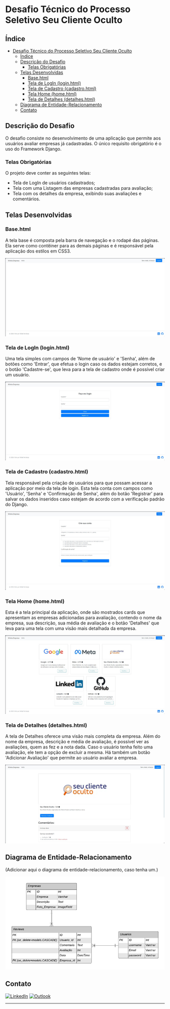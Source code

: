 # Desafio Técnico do Processo Seletivo Seu Cliente Oculto 

## Índice
- [Desafio Técnico do Processo Seletivo Seu Cliente Oculto](#desafio-técnico-do-processo-seletivo-seu-cliente-oculto)
  - [Índice](#índice)
  - [Descrição do Desafio](#descrição-do-desafio)
    - [Telas Obrigatórias](#telas-obrigatórias)
  - [Telas Desenvolvidas](#telas-desenvolvidas)
    - [Base.html](#basehtml)
    - [Tela de LogIn (login.html)](#tela-de-login-loginhtml)
    - [Tela de Cadastro (cadastro.html)](#tela-de-cadastro-cadastrohtml)
    - [Tela Home (home.html)](#tela-home-homehtml)
    - [Tela de Detalhes (detalhes.html)](#tela-de-detalhes-detalheshtml)
  - [Diagrama de Entidade-Relacionamento](#diagrama-de-entidade-relacionamento)
  - [Contato](#contato)

## Descrição do Desafio
O desafio consiste no desenvolvimento de uma aplicação que permite aos usuários avaliar empresas já cadastradas. O único requisito obrigatório é o uso do Framework Django.

### Telas Obrigatórias
O projeto deve conter as seguintes telas:
- Tela de LogIn de usuários cadastrados;
- Tela com uma Listagem das empresas cadastradas para avaliação;
- Tela com os detalhes da empresa, exibindo suas avaliações e comentários.

## Telas Desenvolvidas

### Base.html
A tela base é composta pela barra de navegação e o rodapé das páginas. Ela serve como contêiner para as demais páginas e é responsável pela aplicação dos estilos em CSS3.

![Base.html](fotos_README/tela_base.jpg)

### Tela de LogIn (login.html)
Uma tela simples com campos de 'Nome de usuário' e 'Senha', além de botões como 'Entrar', que efetua o login caso os dados estejam corretos, e o botão 'Cadastre-se', que leva para a tela de cadastro onde é possível criar um usuário.

![Tela de LogIn](fotos_README/tela_login.jpg)

### Tela de Cadastro (cadastro.html)
Tela responsável pela criação de usuários para que possam acessar a aplicação por meio da tela de login. Esta tela conta com campos como 'Usuário', 'Senha' e 'Confirmação de Senha', além do botão 'Registrar' para salvar os dados inseridos caso estejam de acordo com a verificação padrão do Django.

![Tela de Cadastro](fotos_README/tela_cadastro.jpg)

### Tela Home (home.html)
Esta é a tela principal da aplicação, onde são mostrados cards que apresentam as empresas adicionadas para avaliação, contendo o nome da empresa, sua descrição, sua média de avaliação e o botão 'Detalhes' que leva para uma tela com uma visão mais detalhada da empresa.

![Tela Home](fotos_README/tela_home.jpg)

### Tela de Detalhes (detalhes.html)
A tela de Detalhes oferece uma visão mais completa da empresa. Além do nome da empresa, descrição e média de avaliação, é possível ver as avaliações, quem as fez e a nota dada. Caso o usuário tenha feito uma avaliação, ele tem a opção de excluir a mesma. Há também um botão 'Adicionar Avaliação' que permite ao usuário avaliar a empresa.

![Tela de Detalhes](fotos_README/tela_detalhes.jpg)

## Diagrama de Entidade-Relacionamento
(Adicionar aqui o diagrama de entidade-relacionamento, caso tenha um.)

![Diagrama de Entidade-Relacionamento](./Diagrama_ER.png)



## Contato
[![LinkedIn](https://img.shields.io/badge/linkedin-%230077B5.svg?style=for-the-badge&logo=linkedin&logoColor=white)](https://www.linkedin.com/in/rafael-archanjo/)
[![Outlook](https://img.shields.io/badge/Microsoft_Outlook-0078D4?style=for-the-badge&logo=microsoft-outlook&logoColor=white)](mailto:rafael.archanjo@outlook.com)

---

